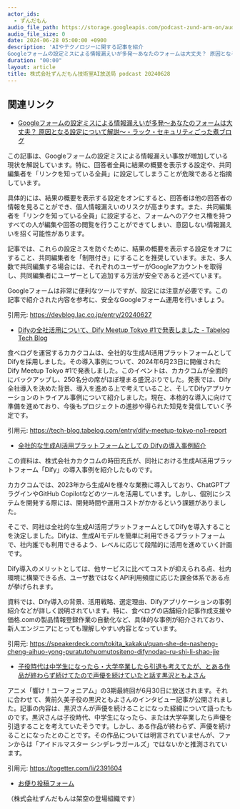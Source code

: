 ```yaml
---
actor_ids:
  - ずんだもん
audio_file_path: https://storage.googleapis.com/podcast-zund-arm-on/audio/株式会社ずんだもん技術室AI放送局_podcast_20240628.mp3
audio_file_size: 0
date: 2024-06-28 05:00:00 +0900
description: 'AIやテクノロジーに関する記事を紹介  
Googleフォームの設定ミスによる情報漏えいが多発～あなたのフォームは大丈夫？ 原因となる設定について解説～ - ラック・セキュリティごった煮ブログ、Difyの全社活用について、Dify Meetup Tokyo #1で発表しました - Tabelog Tech Blog、全社的な生成AI活用プラットフォームとしての Difyの導入事例紹介、子役時代は中学生になったら・大学卒業したら引退も考えてたが、とある作品が終わらず続けてたので声優を続けていたと話す黒沢ともよさん'
duration: "00:00"
layout: article
title: 株式会社ずんだもん技術室AI放送局 podcast 20240628
---
```


## 関連リンク


- [Googleフォームの設定ミスによる情報漏えいが多発～あなたのフォームは大丈夫？ 原因となる設定について解説～ - ラック・セキュリティごった煮ブログ](https://devblog.lac.co.jp/entry/20240627)  


この記事は、Googleフォームの設定ミスによる情報漏えい事故が増加している現状を解説しています。特に、回答者全員に結果の概要を表示する設定や、共同編集者を「リンクを知っている全員」に設定してしまうことが危険であると指摘しています。

具体的には、結果の概要を表示する設定をオンにすると、回答者は他の回答者の情報を見ることができ、個人情報漏えいのリスクが高まります。また、共同編集者を「リンクを知っている全員」に設定すると、フォームへのアクセス権を持つすべての人が編集や回答の閲覧を行うことができてしまい、意図しない情報漏えいを招く可能性があります。

記事では、これらの設定ミスを防ぐために、結果の概要を表示する設定をオフにすること、共同編集者を「制限付き」にすることを推奨しています。また、多人数で共同編集する場合には、それぞれのユーザーがGoogleアカウントを取得し、共同編集者にユーザーとして追加する方法が安全であると述べています。

Googleフォームは非常に便利なツールですが、設定には注意が必要です。この記事で紹介された内容を参考に、安全なGoogleフォーム運用を行いましょう。 


引用元: https://devblog.lac.co.jp/entry/20240627


- [Difyの全社活用について、Dify Meetup Tokyo #1で発表しました - Tabelog Tech Blog](https://tech-blog.tabelog.com/entry/dify-meetup-tokyo-no1-report)  


食べログを運営するカカクコムは、全社的な生成AI活用プラットフォームとしてDifyを採用しました。その導入事例について、2024年6月23日に開催されたDify Meetup Tokyo #1で発表しました。このイベントは、カカクコムが全面的にバックアップし、250名分の席がほぼ埋まる盛況ぶりでした。発表では、Dify全社導入を決めた背景、導入を進める上で考えていること、そしてDifyアプリケーションのトライアル事例について紹介しました。現在、本格的な導入に向けて準備を進めており、今後もプロジェクトの進捗や得られた知見を発信していく予定です。 


引用元: https://tech-blog.tabelog.com/entry/dify-meetup-tokyo-no1-report


- [全社的な生成AI活用プラットフォームとしての Difyの導入事例紹介](https://speakerdeck.com/tokita_kakaku/quan-she-de-nasheng-cheng-aihuo-yong-puratutohuomutositeno-difynodao-ru-shi-li-shao-jie)  


この資料は、株式会社カカクコムの時田充氏が、同社における生成AI活用プラットフォーム「Dify」の導入事例を紹介したものです。

カカクコムでは、2023年から生成AIを様々な業務に導入しており、ChatGPTプラグインやGitHub Copilotなどのツールを活用しています。しかし、個別にシステムを開発する際には、開発時間や運用コストがかかるという課題がありました。

そこで、同社は全社的な生成AI活用プラットフォームとしてDifyを導入することを決定しました。Difyは、生成AIモデルを簡単に利用できるプラットフォームで、社内誰でも利用できるよう、レベルに応じて段階的に活用を進めていく計画です。

Dify導入のメリットとしては、他サービスに比べてコストが抑えられる点、社内環境に構築できる点、ユーザ数ではなくAPI利用頻度に応じた課金体系である点が挙げられます。

資料では、Dify導入の背景、活用戦略、選定理由、Difyアプリケーションの事例紹介などが詳しく説明されています。特に、食べログの店舗紹介記事作成支援や価格.comの製品情報登録作業の自動化など、具体的な事例が紹介されており、新人エンジニアにとっても理解しやすい内容となっています。


引用元: https://speakerdeck.com/tokita_kakaku/quan-she-de-nasheng-cheng-aihuo-yong-puratutohuomutositeno-difynodao-ru-shi-li-shao-jie


- [子役時代は中学生になったら・大学卒業したら引退も考えてたが、とある作品が終わらず続けてたので声優を続けていたと話す黒沢ともよさん](https://togetter.com/li/2391604)  


アニメ「響け！ユーフォニアム」の3期最終回が6月30日に放送されます。それに合わせて、黄前久美子役の黒沢ともよさんのインタビュー記事が公開されました。記事の内容は、黒沢さんが声優を続けることになった経緯について語ったものです。黒沢さんは子役時代、中学生になったら、または大学卒業したら声優を引退することを考えていたそうです。しかし、ある作品が終わらず、声優を続けることになったとのことです。その作品については明言されていませんが、ファンからは「アイドルマスター シンデレラガールズ」ではないかと推測されています。 


引用元: https://togetter.com/li/2391604



- [お便り投稿フォーム](https://forms.gle/ffg4JTfqdiqK62qf9)

（株式会社ずんだもんは架空の登場組織です）
